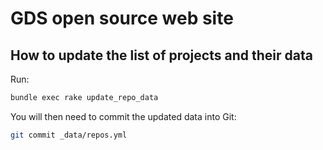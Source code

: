 # GDS open source web site

## How to update the list of projects and their data

Run:

```bash
bundle exec rake update_repo_data
```

You will then need to commit the updated data into Git:

```bash
git commit _data/repos.yml
```
